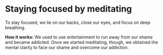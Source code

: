 # Staying focused by meditating  

To stay focused, we lie on our backs, close our eyes, and focus on deep breathing.  

**How it works:** We used to use entertainment to run away from our shame and became addicted. Once we started meditating, though, we obtained the mental clarity to face our shame and overcome our addiction.     
